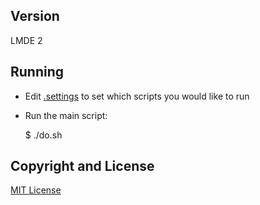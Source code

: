 ## Version
LMDE 2

## Running
 * Edit [.settings](.settings) to set which scripts you would like to run
 * Run the main script:

    $ ./do.sh

## Copyright and License

[MIT License](LICENSE)

